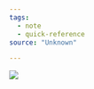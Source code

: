 ```yaml
---
tags:
  - note
  - quick-reference
source: "Unknown"

---
```


![](Notes/attachments/_Color%20Wheel.jpg)
